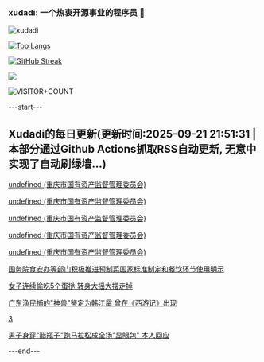 ### xudadi: 一个热衷开源事业的程序员 👋

![xudadi](https://github-readme-stats-git-masterorgs-github-readme-stats-team.vercel.app/api?username=xudadi)

[![Top Langs](https://github-readme-stats.vercel.app/api/top-langs/?username=xudadi)](https://github.com/anuraghazra/github-readme-stats)

[![GitHub Streak](https://streak-stats.demolab.com?user=xudadi&locale=zh_Hans)](https://git.io/streak-stats)

![](https://raw.githubusercontent.com/xudadi/xudadi/main/assets/github-contribution-grid-snake.svg)

![VISITOR+COUNT](https://komarev.com/ghpvc/?username=xudadi&label=VISITOR+COUNT)


---start---

## Xudadi的每日更新(更新时间:2025-09-21 21:51:31 | 本部分通过Github Actions抓取RSS自动更新, 无意中实现了自动刷绿墙...)

[undefined (重庆市国有资产监督管理委员会)](https://dadilab.github.io/feeds/all.xml)

[undefined (重庆市国有资产监督管理委员会)](https://dadilab.github.io/feeds/all.xml)

[undefined (重庆市国有资产监督管理委员会)](https://dadilab.github.io/feeds/all.xml)

[undefined (重庆市国有资产监督管理委员会)](https://dadilab.github.io/feeds/all.xml)

[undefined (重庆市国有资产监督管理委员会)](https://dadilab.github.io/feeds/all.xml)

[国务院食安办等部门积极推进预制菜国家标准制定和餐饮环节使用明示](https://m.163.com/news/article/KA0MQ7SJ000189PS.html)

[女子连续偷吃5个蛋挞 转身大摇大摆走掉](https://m.163.com/news/article/KA0M7O9E053469LG.html)

[广东渔民捕的"神兽"鉴定为韩江鼋 曾在《西游记》出现](https://m.163.com/news/article/KA0M7NV0053469LG.html)

[3](https://m.163.com/touch/news/sub/domestic)

[男子身穿"醋瓶子"跑马拉松成全场"显眼包" 本人回应](https://m.163.com/news/article/KA0M7NJK053469LG.html)

---end---
